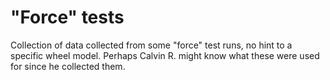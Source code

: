 # "Force" tests

Collection of data collected from some "force" test runs, no hint to a specific wheel model. Perhaps Calvin R. might know what these were used for since he collected them.